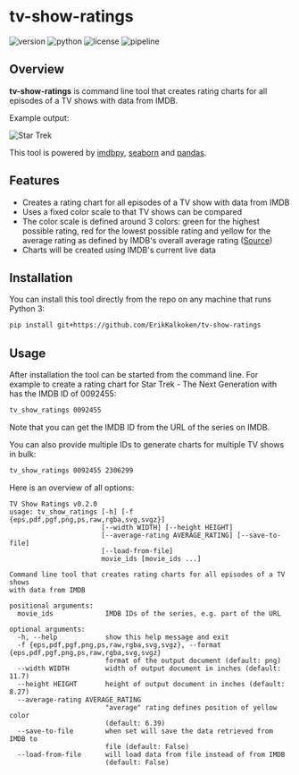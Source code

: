 # tv-show-ratings

![version](https://img.shields.io/badge/version-0.2.0-orange)
![python](https://img.shields.io/badge/python-3.6|3.7|3.8-blue)
![license](https://img.shields.io/github/license/ErikKalkoken/dhooks-lite)
![pipeline](https://api.travis-ci.org/ErikKalkoken/tv-show-ratings.svg)


## Overview

**tv-show-ratings** is command line tool that creates rating charts for all episodes of a TV shows with data from IMDB.

Example output:

![Star Trek](https://i.imgur.com/mYF0lDy.png)

This tool is powered by [imdbpy](https://github.com/alberanid/imdbpy), [seaborn](https://github.com/mwaskom/seaborn) and [pandas](https://github.com/pandas-dev/pandas).

## Features

- Creates a rating chart for all episodes of a TV show with data from IMDB
- Uses a fixed color scale to that TV shows can be compared
- The color scale is defined around 3 colors: green for the highest possible rating, red for the lowest possible rating and yellow for the average rating as defined by IMDB's overall average rating ([Source](https://www.quora.com/What-is-an-average-rating-on-IMDB-for-a-movie))
- Charts will be created using IMDB's current live data

## Installation

You can install this tool directly from the repo on any machine that runs Python 3:

```bash
pip install git+https://github.com/ErikKalkoken/tv-show-ratings
```

## Usage

After installation the tool can be started from the command line. For example to create a rating chart for Star Trek - The Next Generation with has the IMDB ID of 0092455:

```bash
tv_show_ratings 0092455
```

Note that you can get the IMDB ID from the URL of the series on IMDB.

You can also provide multiple IDs to generate charts for multiple TV shows in bulk:

```bash
tv_show_ratings 0092455 2306299
```

Here is an overview of all options:

```text
TV Show Ratings v0.2.0
usage: tv_show_ratings [-h] [-f {eps,pdf,pgf,png,ps,raw,rgba,svg,svgz}]
                       [--width WIDTH] [--height HEIGHT]
                       [--average-rating AVERAGE_RATING] [--save-to-file]
                       [--load-from-file]
                       movie_ids [movie_ids ...]

Command line tool that creates rating charts for all episodes of a TV shows
with data from IMDB

positional arguments:
  movie_ids             IMDB IDs of the series, e.g. part of the URL

optional arguments:
  -h, --help            show this help message and exit
  -f {eps,pdf,pgf,png,ps,raw,rgba,svg,svgz}, --format {eps,pdf,pgf,png,ps,raw,rgba,svg,svgz}
                        format of the output document (default: png)
  --width WIDTH         width of output document in inches (default: 11.7)
  --height HEIGHT       height of output document in inches (default: 8.27)
  --average-rating AVERAGE_RATING
                        "average" rating defines position of yellow color
                        (default: 6.39)
  --save-to-file        when set will save the data retrieved from IMDB to
                        file (default: False)
  --load-from-file      will load data from file instead of from IMDB
                        (default: False)
```
